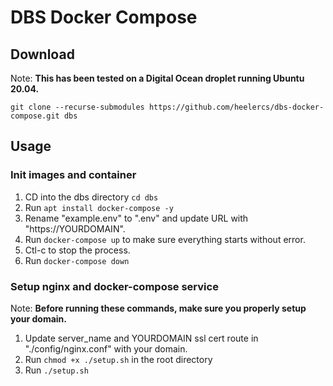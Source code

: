 # DBS Docker Compose

## Download

Note: **This has been tested on a Digital Ocean droplet running Ubuntu 20.04.**

`git clone --recurse-submodules https://github.com/heelercs/dbs-docker-compose.git dbs`

## Usage

### Init images and container

1. CD into the dbs directory `cd dbs`
1. Run `apt install docker-compose -y`
1. Rename "example.env" to ".env" and update URL with "https://YOURDOMAIN".
1. Run `docker-compose up` to make sure everything starts without error.
1. Ctl-c to stop the process.
1. Run `docker-compose down`

### Setup nginx and docker-compose service

Note: **Before running these commands, make sure you properly setup your domain.**

1. Update server_name and YOURDOMAIN ssl cert route in "./config/nginx.conf" with your domain.
1. Run `chmod +x ./setup.sh` in the root directory
1. Run `./setup.sh`

